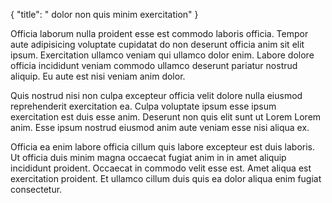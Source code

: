 {
  "title": " dolor non quis minim exercitation"
}

Officia laborum nulla proident esse est commodo laboris officia. Tempor aute adipisicing voluptate cupidatat do non deserunt officia anim sit elit ipsum. Exercitation ullamco veniam qui ullamco dolor enim. Labore dolore officia incididunt veniam commodo ullamco deserunt pariatur nostrud aliquip. Eu aute est nisi veniam anim dolor.

Quis nostrud nisi non culpa excepteur officia velit dolore nulla eiusmod reprehenderit exercitation ea. Culpa voluptate ipsum esse ipsum exercitation est duis esse anim. Deserunt non quis elit sunt ut Lorem Lorem anim. Esse ipsum nostrud eiusmod anim aute veniam esse nisi aliqua ex.

Officia ea enim labore officia cillum quis labore excepteur est duis laboris. Ut officia duis minim magna occaecat fugiat anim in in amet aliquip incididunt proident. Occaecat in commodo velit esse est. Amet aliqua est exercitation proident. Et ullamco cillum duis quis ea dolor aliqua enim fugiat consectetur.
